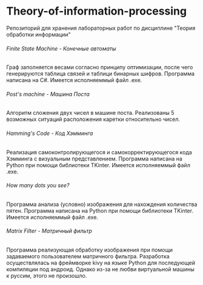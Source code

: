 # Theory-of-information-processing
Репозиторий для хранения лабораторных работ по дисциплине "Теория обработки информации"

###### Finite State Machine - Конечные автоматы
Граф заполняется весами согласно принципу оптимизации, после чего генерируются таблица связей и таблици бинарных шифров.
Программа написана на C#. Имеется исполняеммый файл .exe.

###### Post's machine - Машина Поста
Алгоритм сложения двух чисел в машине поста. Реализованы 5 возможных ситуаций расположения каретки относительно чисел.

###### Hamming's Code - Код Хэмминга
Реализация самоконтролирующегося и самокорректирующегося кода Хэмминга с визуальным представлением.
Программа написана на Python при помощи библиотеки TKinter. Имеется исполняеммый файл .exe.

###### How many dots you see?
Программа анализа (условно) изображения для нахождения количества пятен.
Программа написана на Python при помощи библиотеки TKinter. Имеется исполняеммый файл .exe.

###### Matrix Filter - Матричный фильтр
Программа реализующая обработку изображения при помощи задаваемого пользователем матричного фильтра. 
Разработка осуществлялась на фреймворке kivy на языке Python для последующей компиляции под андроид. Однако из-за не любви виртуальной машины к руссим, этого не произошло.
